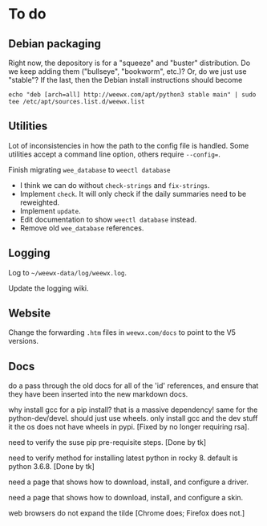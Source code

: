 # To do

## Debian packaging

Right now, the depository is for a "squeeze" and "buster" distribution. Do we keep adding them
("bullseye", "bookworm", etc.)? Or, do we just use "stable"? If the last, then the Debian
install instructions should become 

    echo "deb [arch=all] http://weewx.com/apt/python3 stable main" | sudo tee /etc/apt/sources.list.d/weewx.list

## Utilities

Lot of inconsistencies in how the path to the config file is handled. Some utilities accept a
command line option, others require `--config=`.

Finish migrating `wee_database` to `weectl database`
- I think we can do without `check-strings` and `fix-strings`.
- Implement `check`. It will only check if the daily summaries need to be reweighted.
- Implement `update`.
- Edit documentation to show `weectl database` instead.
- Remove old `wee_database` references.

## Logging

Log to `~/weewx-data/log/weewx.log`.

Update the logging wiki.

## Website

Change the forwarding `.htm` files in `weewx.com/docs` to point to the V5 versions.

## Docs

do a pass through the old docs for all of the 'id' references, and ensure that
they have been inserted into the new markdown docs.

why install gcc for a pip install?  that is a massive dependency!
same for the python-dev/devel.  should just use wheels.  only install gcc
and the dev stuff it the os does not have wheels in pypi. [Fixed by no longer requiring rsa].

need to verify the suse pip pre-requisite steps. [Done by tk]

need to verify method for installing latest python in rocky 8.  default is
python 3.6.8. [Done by tk]

need a page that shows how to download, install, and configure a driver.

need a page that shows how to download, install, and configure a skin.

web browsers do not expand the tilde [Chrome does; Firefox does not.]
